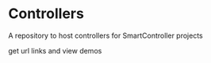 # Controllers
A repository to host controllers for SmartController projects


get url links and view demos
